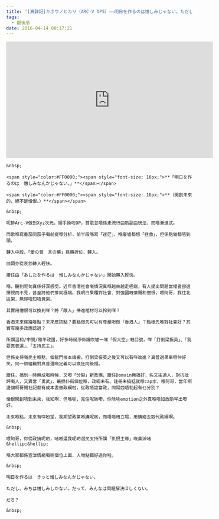 ```yaml
---
title: '[真雜記]キボウノヒカリ（ARC-V OP5）——明日を作るのは憎しみじゃない。ただし、'
tags:
  - 觀後感
date: 2016-04-14 00:17:21
---
```


<iframe allowfullscreen="" frameborder="0" height="315" src="https://www.youtube.com/embed/sqPDrjcWAzw" width="560"></iframe>

	&nbsp;

	<span style="color:#FF0000;"><span style="font-size: 16px;">**「明日を作るのは　憎しみなんかじゃない。」**</span></span>

	<span style="color:#FF0000;"><span style="font-size: 16px;">**（開創未來的，絕不是憎恨。）**</span></span>

	&nbsp;

	呢排Arc-V做到Xyz次元，順手換咗OP。首歌並唔係走流行曲啲副曲玩法，而喺漸進式。

	而歌喺寫番茄同茄子嘅前提嚟分析，前半段喺寫「迷茫」，喺廢墟都想「拯救」，但係點做都唔到頭。

	轉入中段，「愛の音　言の葉」爲轉折位，轉入。

	曲調亦從哀怨轉入輕快。

	接住由「あしたを作るは　憎しみなんかじゃない」開始轉入輕快。

	喺，聽到呢句真係好深感受。近年香港社會嘅情況真喺越來越走極端，有人提出問題當權者卻選擇視而不見，甚至將他們推向極端。我明白果種對社會、對強國嘅憤慨和憎恨，喂阿哥，我住北區架，無得唔知唔覺架。

	其實用憎恨可以換到咩？將「敵人」掃進棺材可以拎到咩？

	香港未來條路喺點？未來應該點？要點做先可以有尊嚴咁做「香港人」？點樣先喺對社會好？其實有幾多政團諗過？

	所謂溫和/中間/和平政團，好多時候淨係識吹噓一堆「假大空」嘅口號，咩「打倒梁振英」、「我要真普選」、「支持民主」。

	但係支持嘅民主喺點，個龍門根本鳩搬。打倒梁振英之後又可以有咩改進？真普選果單嘢仲好笑，同一個組織對真普選嘅定義可以瘋狂向後褪。

	跟住，搞到一時無成嘅時候，又嚟「分裂」新政團，跟住Domain無搞好，名又柒過人，對抗批評嘅人，又異常「勇武」，最撚仆街個位喺，政綱未有、註冊未搞掂就嚟cap水，喂阿哥，當年啊邊個啊哥開社記都有成本書做政綱啦，從政唔諗當政，同屌西唔勃起有乜分別？

	憎恨開創唔到未來，我知啊，但喺呢，見住呢啲嘢，你除咗emotion之外真喺唔知放啲咩出嚟好。

	未來喺點，未來有咩盼望，我期望政黨喺講呢啲，而唔喺用立場，用情緒去取代政綱啊。

	&nbsp;

	喂阿哥，你從政搞呢啲，啫喺逼我呢啲選民支持所謂「仇恨主導」嘅黨派啫&hellip;&hellip;

	喺大家都係宣泄情緒嘅呢個位上面，人哋點都好過你啦。

	&nbsp;

	明日を作るは　きっと憎しみなんかじゃない。

	ただし、みちは憎しみしかない。だって、みんなは問題解決ほしくない。

	だろ？

	&nbsp;